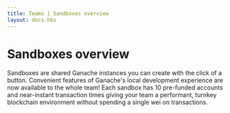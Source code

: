 ```yaml
---
title: Teams | Sandboxes overview
layout: docs.hbs
---
```

# Sandboxes overview

Sandboxes are shared Ganache instances you can create with the click of a button. Convenient features of Ganache's local development experience are now available to the whole team! Each sandbox has 10 pre-funded accounts and near-instant transaction times giving your team a performant, turnkey blockchain environment without spending a single wei on transactions.
